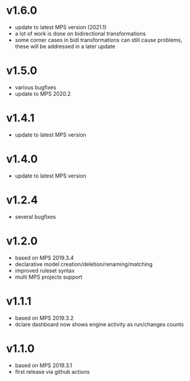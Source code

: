 # v1.6.0

- update to latest MPS version (2021.1)
- a lot of work is done on bidirectional transformations
- some corner cases in bidi transformations can still cause problems, these will be addressed in a later update

# v1.5.0

- various bugfixes
- update to MPS 2020.2

# v1.4.1

- update to latest MPS version

# v1.4.0

- update to latest MPS version

# v1.2.4

- several bugfixes

# v1.2.0

- based on MPS 2019.3.4
- declarative model creation/deletion/renaming/matching
- improved ruleset syntax
- multi MPS projects support
# v1.1.1
- based on MPS 2019.3.2
- dclare dashboard now shows engine activity as run/changes counts
# v1.1.0
- based on MPS 2019.3.1
- first release via github actions
